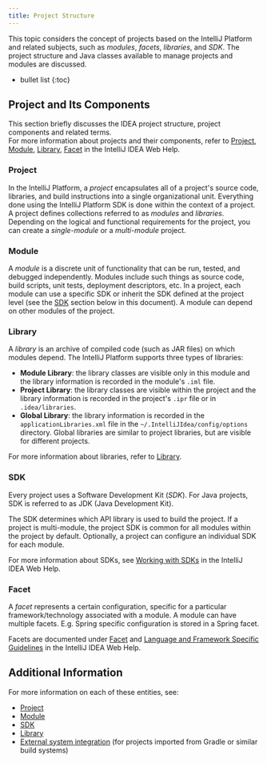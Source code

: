 ```yaml
---
title: Project Structure
---
```


<!--TODO split into parts accordingly to the table of contents-->

This topic considers the concept of projects based on the IntelliJ Platform and related subjects, such as _modules_, _facets_, _libraries_, and _SDK_. 
The project structure and Java classes available to manage projects and modules are discussed.

* bullet list
{:toc}

## Project and Its Components
This section briefly discusses the IDEA project structure, project components and related terms.  
For more information about projects and their components, refer to [Project](https://www.jetbrains.com/help/idea/about-projects.html), [Module](https://www.jetbrains.com/help/idea/creating-and-managing-modules.html), [Library](https://www.jetbrains.com/help/idea/working-with-libraries.html), [Facet](https://www.jetbrains.com/help/idea/adding-support-for-frameworks-and-technologies.html#facets) in the IntelliJ IDEA Web Help.

### Project
In the IntelliJ Platform, a _project_ encapsulates all of a project's source code, libraries, and build instructions into a single organizational unit. 
Everything done using the IntelliJ Platform SDK is done within the context of a project. 
A project defines collections referred to as _modules_ and _libraries_. 
Depending on the logical and functional requirements for the project, you can create a _single-module_ or a _multi-module_ project.

### Module
A _module_ is a discrete unit of functionality that can be run, tested, and debugged independently. 
Modules include such things as source code, build scripts, unit tests, deployment descriptors, etc. 
In a project, each module can use a specific SDK or inherit the SDK defined at the project level (see the [SDK](#sdk) section below in this document). 
A module can depend on other modules of the project.

### Library
A _library_ is an archive of compiled code (such as JAR files) on which modules depend. 
The IntelliJ Platform supports three types of libraries:
* **Module Library**: the library classes are visible only in this module and the library information is recorded in the module's `.iml` file.
* **Project Library**: the library classes are visible within the project and the library information is recorded in the project's `.ipr` file or in `.idea/libraries`.
* **Global Library**: the library information is recorded in the `applicationLibraries.xml` file in the `~/.IntelliJIdea/config/options` directory. Global libraries are similar to project libraries, but are visible for different projects.

For more information about libraries, refer to [Library](https://www.jetbrains.com/help/idea/working-with-libraries.html).

### SDK
Every project uses a Software Development Kit (_SDK_). For Java projects, SDK is referred to as JDK (Java Development Kit).

The SDK determines which API library is used to build the project. 
If a project is multi-module, the project SDK is common for all modules within the project by default.
Optionally, a project can configure an individual SDK for each module.

For more information about SDKs, see [Working with SDKs](https://www.jetbrains.com/help/idea/working-with-sdks.html) in the IntelliJ IDEA Web Help.

### Facet
A _facet_ represents a certain configuration, specific for a particular framework/technology associated with a module. 
A module can have multiple facets. 
E.g. Spring specific configuration is stored in a Spring facet.

Facets are documented under [Facet](https://www.jetbrains.com/help/idea/adding-support-for-frameworks-and-technologies.html#facets) and [Language and Framework Specific Guidelines](https://www.jetbrains.com/help/idea/language-and-framework-specific-guidelines.html) in the IntelliJ IDEA Web Help.

## Additional Information
For more information on each of these entities, see:

- [Project](/reference_guide/project_model/project.md)
- [Module](/reference_guide/project_model/module.md)
- [SDK](/reference_guide/project_model/sdk.md)
- [Library](/reference_guide/project_model/library.md)
- [External system integration](/reference_guide/frameworks_and_external_apis/external_system_integration.md) (for projects imported from Gradle or similar build systems)
